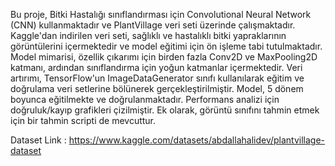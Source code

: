 Bu proje, Bitki Hastalığı sınıflandırması için Convolutional Neural Network (CNN) kullanmaktadır ve PlantVillage veri seti üzerinde çalışmaktadır. Kaggle'dan indirilen veri seti, sağlıklı ve hastalıklı bitki yapraklarının görüntülerini içermektedir ve model eğitimi için ön işleme tabi tutulmaktadır. Model mimarisi, özellik çıkarımı için birden fazla Conv2D ve MaxPooling2D katmanı, ardından sınıflandırma için yoğun katmanlar içermektedir. Veri artırımı, TensorFlow'un ImageDataGenerator sınıfı kullanılarak eğitim ve doğrulama veri setlerine bölünerek gerçekleştirilmiştir. Model, 5 dönem boyunca eğitilmekte ve doğrulanmaktadır. Performans analizi için doğruluk/kayıp grafikleri çizilmiştir. Ek olarak, görüntü sınıfını tahmin etmek için bir tahmin scripti de mevcuttur.


Dataset Link : https://www.kaggle.com/datasets/abdallahalidev/plantvillage-dataset 
